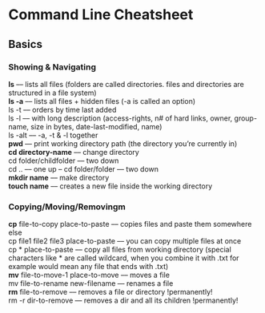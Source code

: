 # Command Line Cheatsheet

## Basics

### Showing & Navigating
**ls** –– lists all files (folders are called directories. files and directories are structured in a file system)  
**ls -a** –– lists all files + hidden files (-a is called an option)  
ls -t –– orders by time last added  
ls -l –– with long description (access-rights, n# of hard links, owner, group-name, size in bytes, date-last-modified, name)  
ls -alt –– -a, -t & -l together  
**pwd** –– print working directory path (the directory you’re currently in)  
**cd directory-name** –– change directory  
cd folder/childfolder –– two down  
cd .. –– one up – cd folder/folder –– two down  
**mkdir name** –– make directory  
**touch name** –– creates a new file inside the working directory

### Copying/Moving/Removingm
**cp** file-to-copy place-to-paste –– copies files and paste them somewhere else  
cp file1 file2 file3 place-to-paste –– you can copy multiple files at once  
cp * place-to-paste –– copy all files from working directory  (special characters like * are called wildcard, when you combine it with .txt for example would mean any file that ends with .txt)    
**mv** file-to-move-1 place-to-move –– moves a file  
mv file-to-rename new-filename –– renames a file  
**rm** file-to-remove –– removes a file or directory !permanently!  
rm -r dir-to-remove –– removes a dir and all its children !permanently!  